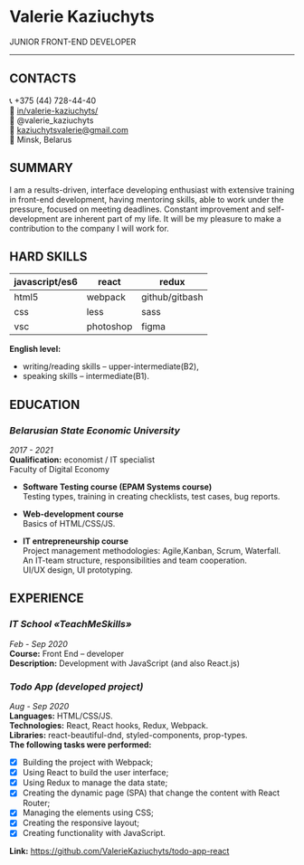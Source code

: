 # Valerie Kaziuchyts
JUNIOR FRONT-END DEVELOPER
___
## CONTACTS
:telephone_receiver: +375 (44) 728-44-40 <br>
:link: [in/valerie-kaziuchyts/](https://www.linkedin.com/in/valerie-kaziuchyts/) <br>
:speech_balloon: @valerie_kaziuchyts <br>
:email: kaziuchytsvalerie@gmail.com <br>
:round_pushpin: Minsk, Belarus <br>

## SUMMARY
I am a results-driven, interface developing enthusiast with extensive training in front-end development, having mentoring skills, able to work under the pressure, focused on meeting deadlines. Constant improvement and self-development are inherent part of my life. It will be my pleasure to make a contribution to the company I will work for.

## HARD SKILLS
| javascript/es6 | react | redux |
|---|---|---|
| html5 | webpack | github/gitbash |
| css | less | sass |
| vsc | photoshop | figma |

**English level:**
- writing/reading skills –
upper-intermediate(B2),
- speaking skills – intermediate(B1).

## EDUCATION
### _Belarusian State Economic University_
_2017 - 2021_ <br>
**Qualification:** economist / IT specialist <br>
Faculty of Digital Economy

* **Software Testing course (EPAM Systems course)** <br>
Testing types, training in creating checklists, test cases, bug reports.

* **Web-development course** <br>
Basics of HTML/CSS/JS.

* **IT entrepreneurship course** <br>
Project management methodologies: Agile,Kanban, Scrum, Waterfall. <br>
An IT-team structure, responsibilities and team
cooperation. <br>
UI/UX design, UI prototyping.

## EXPERIENCE
### _IT School «TeachMeSkills»_
_Feb - Sep 2020_ <br>
**Course:** Front End – developer <br>
**Description:** Development with JavaScript (and also React.js)

### _Todo App (developed project)_
_Aug - Sep 2020_ <br>
**Languages:** HTML/CSS/JS. <br>
**Technologies:** React, React hooks, Redux, Webpack. <br>
**Libraries:** react-beautiful-dnd, styled-components, prop-types. <br>
**The following tasks were performed:** <br>
- [x] Building the project with Webpack;
- [x] Using React to build the user interface;
- [x] Using Redux to manage the data state;
- [x] Creating the dynamic page (SPA) that change the content with React Router;
- [x] Managing the elements using CSS;
- [x] Creating the responsive layout;
- [x] Creating functionality with JavaScript.

**Link:** https://github.com/ValerieKaziuchyts/todo-app-react